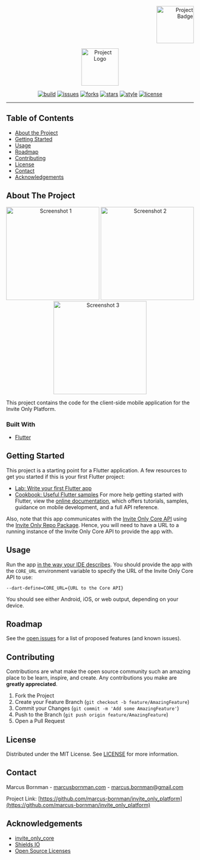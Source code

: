 <!-- PROJECT LOGO -->
<p align="right">
<a href="https://pub.dev">
<img src="https://raw.githubusercontent.com/marcus-bornman/invite_only_platform/master/invite_only_app/assets/project_badge.png" height="100" alt="Project Badge">
</a>
</p>
<p align="center">
<img src="https://raw.githubusercontent.com/marcus-bornman/invite_only_platform/master/invite_only_app/assets/project_logo.png" height="100" alt="Project Logo" />
</p>

<!-- PROJECT SHIELDS -->
<p align="center">
<a href="https://github.com/marcus-bornman/cos_700_project/actions?query=workflow%3Abuild-io-app"><img src="https://img.shields.io/github/workflow/status/marcus-bornman/cos_700_project/build-io-app?label=build" alt="build"></a>
<a href="https://github.com/marcus-bornman/cos_700_project/issues"><img src="https://img.shields.io/github/issues/marcus-bornman/cos_700_project" alt="issues"></a>
<a href="https://github.com/marcus-bornman/cos_700_project/network"><img src="https://img.shields.io/github/forks/marcus-bornman/cos_700_project" alt="forks"></a>
<a href="https://github.com/marcus-bornman/cos_700_project/stargazers"><img src="https://img.shields.io/github/stars/marcus-bornman/cos_700_project" alt="stars"></a>
<a href="https://dart.dev/guides/language/effective-dart/style"><img src="https://img.shields.io/badge/style-effective_dart-40c4ff.svg" alt="style"></a>
<a href="https://github.com/marcus-bornman/cos_700_project/blob/master/LICENSE"><img src="https://img.shields.io/github/license/marcus-bornman/cos_700_project" alt="license"></a>
</p>

---

<!-- TABLE OF CONTENTS -->
## Table of Contents

* [About the Project](#about-the-project)
* [Getting Started](#getting-started)
* [Usage](#usage)
* [Roadmap](#roadmap)
* [Contributing](#contributing)
* [License](#license)
* [Contact](#contact)
* [Acknowledgements](#acknowledgements)



<!-- ABOUT THE PROJECT -->
## About The Project
<p align="center">
<img src="https://raw.githubusercontent.com/marcus-bornman/invite_only_platform/master/invite_only_app/assets/screenshot_1.png" width="250" alt="Screenshot 1" />
<img src="https://raw.githubusercontent.com/marcus-bornman/invite_only_platform/master/invite_only_app/assets/screenshot_2.png" width="250" alt="Screenshot 2" />
<img src="https://raw.githubusercontent.com/marcus-bornman/invite_only_platform/master/invite_only_app/assets/screenshot_3.png" width="250" alt="Screenshot 3" />
</p>

This project contains the code for the client-side mobile application for the Invite Only Platform. 

### Built With
* [Flutter](https://flutter.dev/)



<!-- GETTING STARTED -->
## Getting Started
This project is a starting point for a Flutter application. A few resources to get you started if this is your first
Flutter project:              
- [Lab: Write your first Flutter app](https://flutter.dev/docs/get-started/codelab)
- [Cookbook: Useful Flutter samples](https://flutter.dev/docs/cookbook)
For more help getting started with Flutter, view the [online documentation](https://flutter.dev/docs), which offers 
tutorials, samples, guidance on mobile development, and a full API reference.

Also, note that this app communicates with the [Invite Only Core API](../invite_only_core) using the [Invite Only Repo Package](../invite_only_repo).
Hence, you will need to have a URL to a running instance of the Invite Only Core API to provide the app with.


<!-- USAGE EXAMPLES -->
## Usage
Run the app [in the way your IDE describes](https://flutter.dev/docs/get-started/test-drive).
You should provide the app with the `CORE_URL` environment variable to specify the URL of the Invite Only Core API to use:
```
--dart-define=CORE_URL={URL to the Core API}
```
You should see either Android, iOS, or web output, depending on your device.



<!-- ROADMAP -->
## Roadmap

See the [open issues](https://github.com/marcus-bornman/cos_700_project/issues) for a list of proposed features (and known issues).



<!-- CONTRIBUTING -->
## Contributing

Contributions are what make the open source community such an amazing place to be learn, inspire, and create. Any contributions you make are **greatly appreciated**.

1. Fork the Project
2. Create your Feature Branch (`git checkout -b feature/AmazingFeature`)
3. Commit your Changes (`git commit -m 'Add some AmazingFeature'`)
4. Push to the Branch (`git push origin feature/AmazingFeature`)
5. Open a Pull Request



<!-- LICENSE -->
## License

Distributed under the MIT License. See [LICENSE](../LICENSE) for more information.



<!-- CONTACT -->
## Contact

Marcus Bornman - [marcusbornman.com](https://www.marcusbornman.com) - [marcus.bornman@gmail.com](mailto:marcus.bornman@gmail.com)

Project Link: [https://github.com/marcus-bornman/invite_only_platform](https://github.com/marcus-bornman/invite_only_platform)



<!-- ACKNOWLEDGEMENTS -->
## Acknowledgements
* [invite_only_core](../invite_only_core)
* [Shields IO](https://shields.io)
* [Open Source Licenses](https://choosealicense.com)